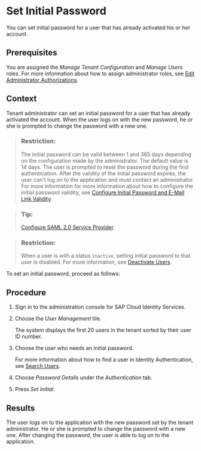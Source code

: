 <!-- loio16149d5f80a34c88884d0950cc14b023 -->

# Set Initial Password

You can set initial password for a user that has already activated his or her account.



<a name="loio16149d5f80a34c88884d0950cc14b023__prereq_cqc_43x_jrb"/>

## Prerequisites

You are assigned the *Manage Tenant Configuration* and *Manage Users* roles. For more information about how to assign administrator roles, see [Edit Administrator Authorizations](edit-administrator-authorizations-86ee374.md).



## Context

Tenant administrator can set an initial password for a user that has already activated the account. When the user logs on with the new password, he or she is prompted to change the password with a new one.

> ### Restriction:  
> The initial password can be valid between 1 and 365 days depending on the configuration made by the administrator. The default value is 14 days. The user is prompted to reset the password during the first authentication. After the validity of the initial password expires, the user can't log on to the application and must contact an administrator. For more information for more information about how to configure the initial password validity, see [Configure Initial Password and E-Mail Link Validity](configure-initial-password-and-e-mail-link-validity-f8093f4.md).

> ### Tip:  
> [Configure SAML 2.0 Service Provider](configure-saml-2-0-service-provider-51f1f75.md).

> ### Restriction:  
> When a user is with a status `Inactive`, setting initial password to that user is disabled. For more information, see [Deactivate Users](deactivate-users-99cf468.md).

To set an initial password, proceed as follows:



## Procedure

1.  Sign in to the administration console for SAP Cloud Identity Services.

2.  Choose the *User Management* tile.

    The system displays the first 20 users in the tenant sorted by their user ID number.

3.  Choose the user who needs an initial password.

    For more information about how to find a user in Identity Authentication, see [Search Users](search-users-06078a6.md).

4.  Choose *Password Details* under the *Authentication* tab.

5.  Press *Set Initial*.




<a name="loio16149d5f80a34c88884d0950cc14b023__result_fwb_4vw_t1b"/>

## Results

The user logs on to the application with the new password set by the tenant administrator. He or she is prompted to change the password with a new one. After changing the password, the user is able to log on to the application.

